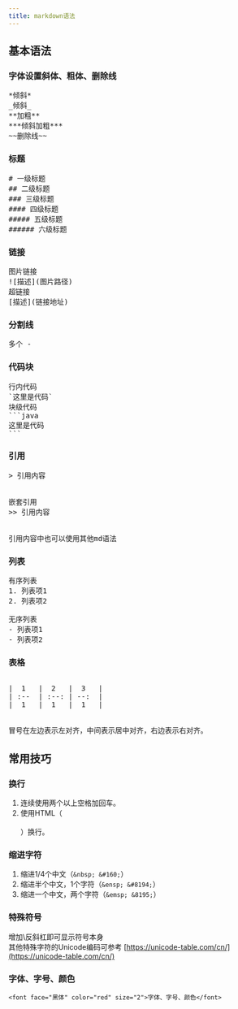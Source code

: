 ```yaml
---
title: markdown语法
---
```


## 基本语法
### 字体设置斜体、粗体、删除线
<pre>
*倾斜*  
_倾斜_  
**加粗**  
***倾斜加粗***  
~~删除线~~  
</pre>

### 标题
<pre>
# 一级标题  
## 二级标题  
### 三级标题  
#### 四级标题  
##### 五级标题  
###### 六级标题  
</pre>


### 链接
<pre>
图片链接  
![描述](图片路径)  
超链接  
[描述](链接地址)  
</pre>

### 分割线
<pre>
多个 -
</pre>

### 代码块

<pre>
行内代码  
`这里是代码`   
块级代码  
```java
这里是代码
```
</pre>

### 引用
<pre>
> 引用内容  
  
  
嵌套引用  
>> 引用内容

  
引用内容中也可以使用其他md语法
</pre>

### 列表
<pre>
有序列表
1. 列表项1
2. 列表项2

无序列表
- 列表项1
- 列表项2
</pre>

### 表格
<pre>

|  1   |  2   |  3   |  
| :--  | :--: | --:  |  
|  1   |  1   |  1   |  
  
  
冒号在左边表示左对齐，中间表示居中对齐，右边表示右对齐。
</pre>


## 常用技巧

### 换行
1. 连续使用两个以上空格加回车。
2. 使用HTML（<br></br>）换行。

### 缩进字符
1. 缩进1/4个中文（`&nbsp; &#160;`）
2. 缩进半个中文，1个字符（`&ensp; &#8194;`）
3. 缩进一个中文，两个字符（`&emsp; &8195;`）

### 特殊符号
增加\反斜杠即可显示符号本身  
其他特殊字符的Unicode编码可参考 [https://unicode-table.com/cn/](https://unicode-table.com/cn/)

### 字体、字号、颜色

`<font face="黑体" color="red" size="2">字体、字号、颜色</font>`


